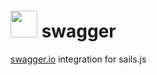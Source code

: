 # <img src="http://cdn.tjw.io/images/sails-logo.png" height='43px' /> swagger

[swagger.io](http://swagger.io/) integration for sails.js
